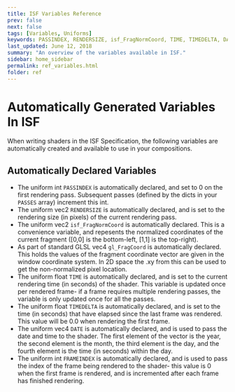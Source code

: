 ```yaml
---
title: ISF Variables Reference
prev: false
next: false
tags: [Variables, Uniforms]
keywords: PASSINDEX, RENDERSIZE, isf_FragNormCoord, TIME, TIMEDELTA, DATE, FRAMEINDEX
last_updated: June 12, 2018
summary: "An overview of the variables available in ISF."
sidebar: home_sidebar
permalink: ref_variables.html
folder: ref
---
```


# Automatically Generated Variables In ISF

When writing shaders in the ISF Specification, the following variables are automatically created and available to use in your compositions.

## Automatically Declared Variables

- The uniform int `PASSINDEX` is automatically declared, and set to 0 on the first rendering pass. Subsequent passes (defined by the dicts in your `PASSES` array) increment this int.
- The uniform vec2 `RENDERSIZE` is automatically declared, and is set to the rendering size (in pixels) of the current rendering pass.
- The uniform vec2 `isf_FragNormCoord` is automatically declared. This is a convenience variable, and repesents the normalized coordinates of the current fragment ([0,0] is the bottom-left, [1,1] is the top-right).
- As part of standard GLSL vec4 `gl_FragCoord` is automatically declared. This holds the values of the fragment coordinate vector are given in the window coordinate system.  In 2D space the .xy from this can be used to get the non-normalized pixel location.
- The uniform float `TIME` is automatically declared, and is set to the current rendering time (in seconds) of the shader. This variable is updated once per rendered frame- if a frame requires multiple rendering passes, the variable is only updated once for all the passes.
- The uniform float `TIMEDELTA` is automatically declared, and is set to the time (in seconds) that have elapsed since the last frame was rendered.  This value will be 0.0 when rendering the first frame.
- The uniform vec4 `DATE` is automatically declared, and is used to pass the date and time to the shader.  The first element of the vector is the year, the second element is the month, the third element is the day, and the fourth element is the time (in seconds) within the day.
- The uniform int `FRAMEINDEX` is automatically declared, and is used to pass the index of the frame being rendered to the shader- this value is 0 when the first frame is rendered, and is incremented after each frame has finished rendering.